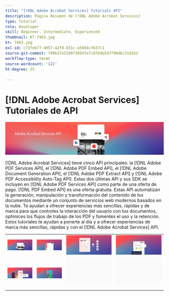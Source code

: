 ```yaml
---
title: "[!DNL Adobe Acrobat Services] Tutorials API"
description: Página Resumen de [!DNL Adobe Acrobat Services]
type: Tutorial
role: Developer
skill: Beginner, Intermediate, Experienced
thumbnail: KT-7463.jpg
kt: 7463.jpg
exl-id: c73feb77-4057-42fd-831c-a5004c7637c1
source-git-commit: 799b37e526073893fe7c078db547798d6c31d1b2
workflow-type: tm+mt
source-wordcount: '122'
ht-degree: 2%

---
```


# [!DNL Adobe Acrobat Services] Tutoriales de API

![[!DNL Acrobat Services] Banner](assets/acrobatserviceshero.jpg)

[!DNL Adobe Acrobat Services] tiene cinco API principales: la [!DNL Adobe PDF Services API], el [!DNL Adobe PDF Embed API], el [!DNL Adobe Document Generation API], el [!DNL Adobe PDF Extract API] y [!DNL Adobe PDF Accessibility Auto-Tag API]. Estas dos últimas API y sus SDK se incluyen en [!DNL Adobe PDF Services API] como parte de una oferta de pago. [!DNL PDF Embed API] es una oferta gratuita. Estas API automatizan la generación, manipulación y transformación del contenido de los documentos mediante un conjunto de servicios web modernos basados en la nube. Te ayudan a ofrecer experiencias más sencillas, rápidas y de marca para que controles la interacción del usuario con tus documentos, optimices los flujos de trabajo de los PDF y fomentes el uso y la retención. Estos tutoriales te ayudan a ponerte al día y a ofrecer experiencias de marca más sencillas, rápidas y con el [!DNL Adobe Acrobat Services] API.

<table style="table-layout:fixed">
<tr>
 <td>
   <a href="pdfservices/overview-pdfservices.md">
      <img alt="API de servicios de PDF" src="assets/pdfservicescard.png" />
   </a>
  </td>
  <td>
   <a href="docgen/overview-docgen.md">
      <img alt="API de generación de documentos" src="assets/docgencard.png" />
   </a>
  </td>
  <td>
   <a href="pdfextract/overview-extract.md">
      <img alt="API de PDF Extract" src="assets/pdfextractcard.png" />
   </a>
  </td>
  <td>
   <a href="pdfembed/overview-embed.md">
      <img alt="Introducción a la API de Adobe PDF Tools y Java" src="assets/pdfembedcard.png" />
   </a>
  </td>
</tr>
<tr>
  <td>
   <a href="acrobatsign/overview-sign.md">
      <img alt="API de Acrobat Sign" src="assets/acrobatsigncard.png" />
   </a>
  </td>
 <td>
   <a href="usecases/overview-usecases.md">
      <img alt="[!DNL Adobe Acrobat Services] Casos prácticos de API" src="assets/usecasescard.png" />
   </a>
  </td>
  <td>
    <img alt="Separador" src="assets/GrayBanner_Placeholder.png" />
    <div>
    <br>
  </td>
  <td>
    <img alt="Separador" src="assets/GrayBanner_Placeholder.png" />
    <div>
    <br>
  </td>
</tr>
</table>
